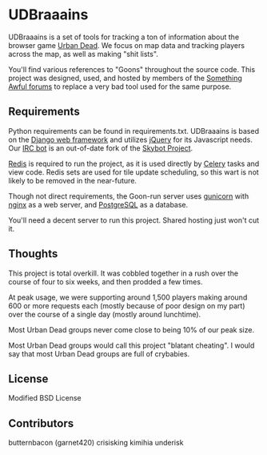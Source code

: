 UDBraaains
==========
UDBraaains is a set of tools for tracking a ton of information about the browser game [Urban Dead](http://urbandead.com).
We focus on map data and tracking players across the map, as well as making "shit lists".

You'll find various references to "Goons" throughout the source code.
This project was designed, used, and hosted by members of the [Something Awful forums](http://forums.somethingawful.com) to replace a very bad tool used for the same purpose.

Requirements
------------
Python requirements can be found in requirements.txt. UDBraaains is based on the [Django web framework](http://djangoproject.com) and utilizes [jQuery](http://jquery.com) for its Javascript needs.
Our [IRC bot](https://github.com/underisk/skybot) is an out-of-date fork of the [Skybot Project](https://github.com/rmmh/skybot).

[Redis](http://redis.io) is required to run the project, as it is used directly by [Celery](http://celeryproject.org) tasks and view code.
Redis sets are used for tile update scheduling, so this wart is not likely to be removed in the near-future.

Though not direct requirements, the Goon-run server uses [gunicorn](http://gunicorn.org) with [nginx](http://nginx.org) as a web server, and [PostgreSQL](http://www.postgresql.org) as a database.

You'll need a decent server to run this project. Shared hosting just won't cut it.

Thoughts
--------
This project is total overkill. It was cobbled together in a rush over the course of four to six weeks, and then prodded a few times.

At peak usage, we were supporting around 1,500 players making around 600 or more requests each (mostly because of poor design on my part) over the course of a single day (mostly around lunchtime).

Most Urban Dead groups never come close to being 10% of our peak size.

Most Urban Dead groups would call this project "blatant cheating". I would say that most Urban Dead groups are full of crybabies.

License
-------
Modified BSD License

Contributors
------------
butternbacon (garnet420)
crisisking
kimihia
underisk
